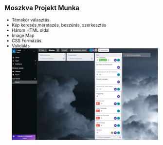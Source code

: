 ## Moszkva Projekt Munka

- Témakör választás
- Kép keresés,méretezés, beszúrás, szerkesztés
- Három HTML oldal
- Image Map
- CSS Formázás
- Validálás
[![Trello](trello.png "Trello")](trello.png "Trello")
